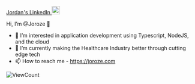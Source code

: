 <a href="https://www.linkedin.com/in/joroze/">
<div>
  Jordan's LinkedIn
  <img width="22px" src="https://github.com/Joroze/Joroze/assets/1338914/5ee40cff-226d-40ce-80cd-12e3c1251a34" />
</div>
</a>

Hi, I’m @Joroze 👋
- 👀 I’m interested in application development using Typescript, NodeJS, and the cloud
- 🚀 I’m currently making the Healthcare Industry better through cutting edge tech
- 📫 How to reach me - https://joroze.com

![ViewCount](https://views.whatilearened.today/views/github/Joroze/views.svg)

<!---
Joroze/Joroze is a ✨ special ✨ repository because its `README.md` (this file) appears on your GitHub profile.
You can click the Preview link to take a look at your changes.
--->

